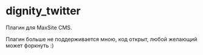 dignity_twitter
===============

Плагин для MaxSite CMS.

Плагин больше не поддерживается мною, код открыт, любой желающий может форкнуть :)

